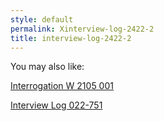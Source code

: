 ```yaml
---
style: default
permalink: Xinterview-log-2422-2
title: interview-log-2422-2
---
```

You may also like:

[Interrogation W 2105 001](http://scp-wiki.net/interrogation-w-2105-001)

[Interview Log 022-751](http://scp-wiki.net/interview-log-022-751)
